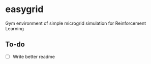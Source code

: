# easygrid
Gym environment of simple microgrid simulation for Reinforcement Learning


## To-do
- [ ] Write better readme
